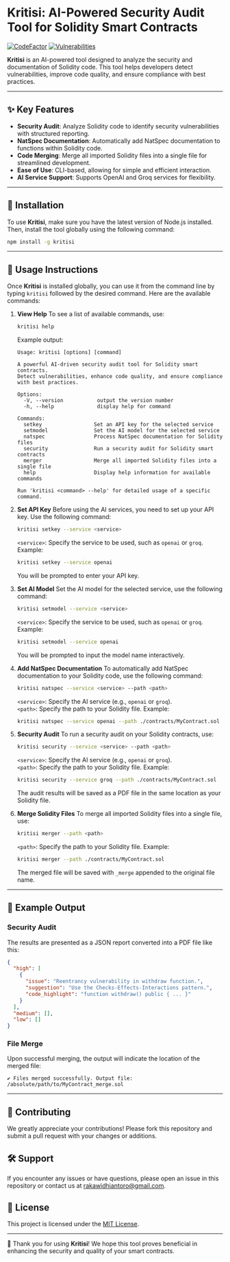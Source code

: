 
# Kritisi: AI-Powered Security Audit Tool for Solidity Smart Contracts

[![CodeFactor](https://www.codefactor.io/repository/github/zororaka00/kritisi/badge/main)](https://www.codefactor.io/repository/github/zororaka00/kritisi) [![Vulnerabilities](https://sonarcloud.io/api/project_badges/measure?project=zororaka00_kritisi&metric=vulnerabilities)](https://sonarcloud.io/summary/new_code?id=zororaka00_kritisi)

**Kritisi** is an AI-powered tool designed to analyze the security and documentation of Solidity code. This tool helps developers detect vulnerabilities, improve code quality, and ensure compliance with best practices.

---

## ✨ Key Features

- **Security Audit**: Analyze Solidity code to identify security vulnerabilities with structured reporting.
- **NatSpec Documentation**: Automatically add NatSpec documentation to functions within Solidity code.
- **Code Merging**: Merge all imported Solidity files into a single file for streamlined development.
- **Ease of Use**: CLI-based, allowing for simple and efficient interaction.
- **AI Service Support**: Supports OpenAI and Groq services for flexibility.

---

## 🚀 Installation

To use **Kritisi**, make sure you have the latest version of Node.js installed. Then, install the tool globally using the following command:

```bash
npm install -g kritisi
```

---

## 📘 Usage Instructions

Once **Kritisi** is installed globally, you can use it from the command line by typing `kritisi` followed by the desired command. Here are the available commands:

1. **View Help**
   To see a list of available commands, use:

   ```bash
   kritisi help
   ```

   Example output:

   ```
   Usage: kritisi [options] [command]

   A powerful AI-driven security audit tool for Solidity smart contracts.
   Detect vulnerabilities, enhance code quality, and ensure compliance with best practices.

   Options:
     -V, --version           output the version number
     -h, --help              display help for command

   Commands:
     setkey                 Set an API key for the selected service
     setmodel               Set the AI model for the selected service
     natspec                Process NatSpec documentation for Solidity files
     security               Run a security audit for Solidity smart contracts
     merger                 Merge all imported Solidity files into a single file
     help                   Display help information for available commands

   Run 'kritisi <command> --help' for detailed usage of a specific command.
   ```

2. **Set API Key**
   Before using the AI services, you need to set up your API key. Use the following command:

   ```bash
   kritisi setkey --service <service>
   ```

   `<service>`: Specify the service to be used, such as `openai` or `groq`. Example:

   ```bash
   kritisi setkey --service openai
   ```

   You will be prompted to enter your API key.

3. **Set AI Model**
   Set the AI model for the selected service, use the following command:

   ```bash
   kritisi setmodel --service <service>
   ```

   `<service>`: Specify the service to be used, such as `openai` or `groq`. Example:

   ```bash
   kritisi setmodel --service openai
   ```

   You will be prompted to input the model name interactively.

4. **Add NatSpec Documentation**
   To automatically add NatSpec documentation to your Solidity code, use the following command:

   ```bash
   kritisi natspec --service <service> --path <path>
   ```

   `<service>`: Specify the AI service (e.g., `openai` or `groq`).  
   `<path>`: Specify the path to your Solidity file. Example:

   ```bash
   kritisi natspec --service openai --path ./contracts/MyContract.sol
   ```

5. **Security Audit**
   To run a security audit on your Solidity contracts, use:

   ```bash
   kritisi security --service <service> --path <path>
   ```

   `<service>`: Specify the AI service (e.g., `openai` or `groq`).  
   `<path>`: Specify the path to your Solidity file. Example:

   ```bash
   kritisi security --service groq --path ./contracts/MyContract.sol
   ```

   The audit results will be saved as a PDF file in the same location as your Solidity file.

6. **Merge Solidity Files**
   To merge all imported Solidity files into a single file, use:

   ```bash
   kritisi merger --path <path>
   ```

   `<path>`: Specify the path to your Solidity file. Example:

   ```bash
   kritisi merger --path ./contracts/MyContract.sol
   ```

   The merged file will be saved with `_merge` appended to the original file name.

---

## 📂 Example Output

### Security Audit

The results are presented as a JSON report converted into a PDF file like this:

```json
{
  "high": [
    {
      "issue": "Reentrancy vulnerability in withdraw function.",
      "suggestion": "Use the Checks-Effects-Interactions pattern.",
      "code_highlight": "function withdraw() public { ... }"
    }
  ],
  "medium": [],
  "low": []
}
```

### File Merge

Upon successful merging, the output will indicate the location of the merged file:

```
✔ Files merged successfully. Output file: /absolute/path/to/MyContract_merge.sol
```

---

## 🤝 Contributing

We greatly appreciate your contributions! Please fork this repository and submit a pull request with your changes or additions.

## 🛠 Support

If you encounter any issues or have questions, please open an issue in this repository or contact us at rakawidhiantoro@gmail.com.

## 📄 License

This project is licensed under the [MIT License](LICENSE).

---

🎉 Thank you for using **Kritisi**! We hope this tool proves beneficial in enhancing the security and quality of your smart contracts.